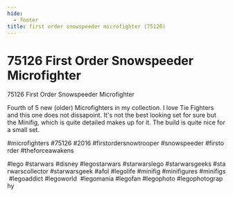 ```yaml
---
hide:
  - footer
title: first order snowspeeder microfighter (75126)
---
```


# 75126 First Order Snowspeeder Microfighter

75126 First Order Snowspeeder Microfighter

Fourth of 5 new (older) Microfighters in my collection. I love Tie Fighters and this one does not dissapoint. It's not the best looking set for sure but the Minifig, which is quite detailed makes up for it. The build is quite nice for a small set.

#microfighters #75126 #2016 #firstordersnowtrooper #snowspeeder #firstorder #theforceawakens

#lego #starwars #disney #legostarwars #starwarslego #starwarsgeeks #starwarscollector #starwarsgeek #afol #legolife #minifig #minifigures #minifigs #legoaddict #legoworld  #legomania #legofan #legophoto #legophotography


